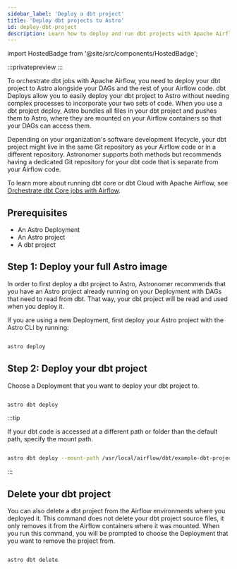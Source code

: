 ```yaml
---
sidebar_label: 'Deploy a dbt project'
title: 'Deploy dbt projects to Astro'
id: deploy-dbt-project
description: Learn how to deploy and run dbt projects with Apache Airflow on Astro.
---
```

import HostedBadge from '@site/src/components/HostedBadge';

<HostedBadge/>

:::privatepreview
:::

To orchestrate dbt jobs with Apache Airflow, you need to deploy your dbt project to Astro alongside your DAGs and the rest of your Airflow code. dbt Deploys allow you to easily deploy your dbt project to Astro without needing complex processes to incorporate your two sets of code. When you use a dbt project deploy, Astro bundles all files in your dbt project and pushes them to Astro, where they are mounted on your Airflow containers so that your DAGs can access them.

Depending on your organization's software development lifecycle, your dbt project might live in the same Git repository as your Airflow code or in a different repository. Astronomer supports both methods but recommends having a dedicated Git repository for your dbt code that is separate from your Airflow code.

To learn more about running dbt core or dbt Cloud with Apache Airflow, see [Orchestrate dbt Core jobs with Airflow](https://www.astronomer.io/docs/learn/airflow-dbt).

## Prerequisites

- An Astro Deployment
- An Astro project
- A dbt project

## Step 1: Deploy your full Astro image

In order to first deploy a dbt project to Astro, Astronomer recommends that you have an Astro project already running on your Deployment with DAGs that need to read from dbt. That way, your dbt project will be read and used when you deploy it.

If you are using a new Deployment, first deploy your Astro project with the Astro CLI by running:
```bash

astro deploy

```

## Step 2: Deploy your dbt project

Choose a Deployment that you want to deploy your dbt project to.

```bash

astro dbt deploy

```

:::tip

If your dbt code is accessed at a different path or folder than the default path, specify the mount path.

```bash

astro dbt deploy --mount-path /usr/local/airflow/dbt/example-dbt-project

```
:::

## Delete your dbt project

You can also delete a dbt project from the Airflow environments where you deployed it. This command does not delete your dbt project source files, it only removes it from the Airflow containers where it was mounted. When you run this command, you will be prompted to choose the Deployment that you want to remove the project from.

```bash

astro dbt delete

```

